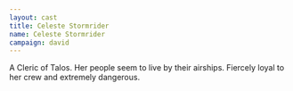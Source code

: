 ```yaml
---
layout: cast
title: Celeste Stormrider
name: Celeste Stormrider
campaign: david
---
```


A Cleric of Talos. Her people seem to live by their airships. Fiercely loyal to her crew and extremely dangerous. 